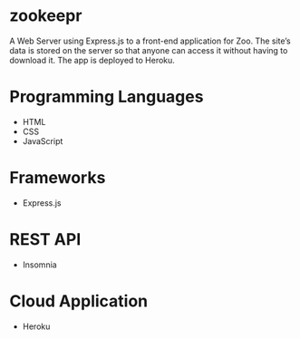 # zookeepr

A Web Server using Express.js to a front-end application for Zoo. The site’s data is stored on the server so that anyone can access it without having to download it. The app is deployed to Heroku.

# Programming Languages

* HTML
* CSS
* JavaScript

# Frameworks

* Express.js

# REST API

* Insomnia

# Cloud Application

* Heroku
